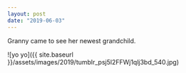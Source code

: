 ```yaml
---
layout: post
date: "2019-06-03"
---
```


Granny came to see her newest grandchild.

![yo yo]({{ site.baseurl }}/assets/images/2019/tumblr_psj5l2FFWj1qlj3bd_540.jpg)
